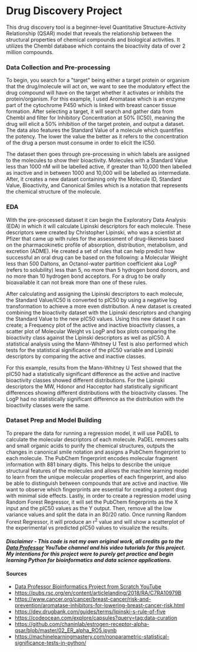# Drug Discovery Project
This drug discovery tool is a beginner-level Quantitative Structure-Activity Relationship (QSAR) model that reveals the relationship between the structural properties of chemical compounds and biological activities. It utilizes the Chembl database which contains the bioactivity data of over 2 million compounds.

### Data Collection and Pre-processing
To begin, you search for a "target" being either a target protein or organism that the drug/molecule will act on, we want to see the modulatory effect the drug compound will have on the target whether it activates or inhibits the protein/organism. For this example, I used Aromatase which is an enzyme part of the cytochrome P450 which is linked with breast cancer tissue formation. After selecting a target, it will search and gather data from Chembl and filter for Inhibitory Concentration at 50% (IC50), meaning the drug will elicit a 50% inhibition of the target protein, and output a dataset. The data also features the Standard Value of a molecule which quantifies the potency. The lower the value the better as it refers to the concentration of the drug a person must consume in order to elicit the IC50.

The dataset then goes through pre-processing in which labels are assigned to the molecules to show their bioactivity. Molecules with a Standard Value less than 1000 nM will be labelled active, if greater than 10,000 then labelled as inactive and in between 1000 and 10,000 will be labelled as intermediate. After, it creates a new dataset containing only the Molecule ID, Standard Value, Bioactivity, and Canonical Smiles which is a notation that represents the chemical structure of the molecule.

### EDA
With the pre-processed dataset it can begin the Exploratory Data Analysis (EDA) in which it will calculate Lipinski descriptors for each molecule. These descriptors were created by Christopher Lipinski, who was a scientist at Pfizer that came up with rules for the assessment of drug-likeness based on the pharmacokinetic profile of absorption, distribution, metabolism, and excretion (ADME). He created a set of rules that can help predict how successful an oral drug can be based on the following: a Molecular Weight less than 500 Daltons, an Octanol-water partition coefficient aka LogP (refers to solubility) less than 5, no more than 5 hydrogen bond donors, and no more than 10 hydrogen bond acceptors. For a drug to be orally bioavailable it can not break more than one of these rules.

After calculating and assigning the Lipinski descriptors to each molecule, the Standard Value/IC50 is converted to pIC50 by using a negative log transformation to achieve a more even distribution. A new dataset is created combining the bioactivity dataset with the Lipinski descriptors and changing the Standard Value to the new pIC50 values. Using this new dataset it can create; a Frequency plot of the active and inactive bioactivity classes, a scatter plot of Molecular Weight vs LogP and box plots comparing the bioactivity class against the Lipinski descriptors as well as pIC50. A statistical analysis using the Mann-Whitney U Test is also performed which tests for the statistical significance of the pIC50 variable and Lipinski descriptors by comparing the active and inactive classes.

For this example, results from the Mann-Whitney U Test showed that the pIC50 had a statistically significant difference as the active and inactive bioactivity classes showed different distributions. For the Lipinski descriptors the MW, Hdonor and Hacceptor had statistically significant differences showing different distributions with the bioactivity classes. The LogP had no statistically significant difference as the distribution with the bioactivity classes were the same.

### Dataset Prep and Model Building
To prepare the data for running a regression model, it will use PaDEL to calculate the molecular descriptors of each molecule. PaDEL removes salts and small organic acids to purify the chemical structures, outputs the changes in canonical smile notation and assigns a PubChem fingerprint to each molecule. The PubChem fingerprint encodes molecular fragment information with 881 binary digits. This helps to describe the unique structural features of the molecules and allows the machine learning model to learn from the unique molecular properties of each fingerprint, and also be able to distinguish between compounds that are active and inactive. We want to observe which fingerprints are essential for creating a potent drug with minimal side effects. Lastly, in order to create a regression model using Random Forest Regressor, it will set the PubChem fingerprints as the X input and the pIC50 values as the Y output. Then, remove all the low variance values and split the data in an 80/20 ratio. Once running Random Forest Regressor, it will produce an r<sup>2</sup> value and will show a scatterplot of the experimental vs predicted pIC50 values to visualize the results.

#### *Disclaimer - This code is not my own original work, all credits go to the [Data Professor](https://www.youtube.com/@DataProfessor) YouTube channel and his video tutorials for this project. My intentions for this project were to purely get practice and begin learning Python for bioinformatics and data science applications.* 

#### Sources
- [Data Professor Bioinformatics Project from Scratch YouTube](https://www.youtube.com/watch?v=plVLRashaA8&list=PLtqF5YXg7GLlQJUv9XJ3RWdd5VYGwBHrP)
- https://pubs.rsc.org/en/content/articlelanding/2018/RA/C7RA10979B
- https://www.cancer.org/cancer/breast-cancer/risk-and-prevention/aromatase-inhibitors-for-lowering-breast-cancer-risk.html
- https://dev.drugbank.com/guides/terms/lipinski-s-rule-of-five
- https://codeocean.com/explore/capsules?query=tag:data-curation
- https://github.com/chaninlab/estrogen-receptor-alpha-qsar/blob/master/02_ER_alpha_RO5.ipynb
- https://machinelearningmastery.com/nonparametric-statistical-significance-tests-in-python/
